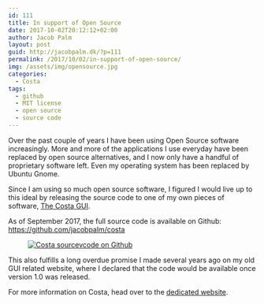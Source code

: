 ```yaml
---
id: 111
title: In support of Open Source
date: 2017-10-02T20:12:12+02:00
author: Jacob Palm
layout: post
guid: http://jacobpalm.dk/?p=111
permalink: /2017/10/02/in-support-of-open-source/
img: /assets/img/opensource.jpg
categories:
  - Costa
tags:
  - github
  - MIT license
  - open source
  - source code
---
```

Over the past couple of years I have been using Open Source software increasingly. More and more of the applications I use everyday have been replaced by open source alternatives, and I now only have a handful of proprietary software left. Even my operating system has been replaced by Ubuntu Gnome.

Since I am using so much open source software, I figured I would live up to this ideal by releasing the source code to one of my own pieces of software, <a href="http://costa.jacobpalm.dk" target="_blank" rel="noopener noreferrer">The Costa GUI</a>.

<!--more-->

As of September 2017, the full source code is available on Github:  
<https://github.com/jacobpalm/costa>

<div class="wp-block-image">
  <figure class="aligncenter"><a href="http://jacobpalm.dk/wp-content/uploads/2017/10/costa_github_code.png" target="_blank" rel="noopener noreferrer"><img src="http://jacobpalm.dk/wp-content/uploads/2017/10/costa_github_code.png" alt="Costa sourcevcode on Github" class="wp-image-114" srcset="https://jacobpalm.dk/wp-content/uploads/2017/10/costa_github_code.png 1015w, https://jacobpalm.dk/wp-content/uploads/2017/10/costa_github_code-300x184.png 300w, https://jacobpalm.dk/wp-content/uploads/2017/10/costa_github_code-768x472.png 768w" sizes="(max-width: 1015px) 100vw, 1015px" /></a></figure>
</div>

This also fulfills a long overdue promise I made several years ago on my old GUI related website, where I declared that the code would be available once version 1.0 was released.

For more information on Costa, head over to the <a href="http://costa.jacobpalm.dk" target="_blank" rel="noopener noreferrer">dedicated website</a>.